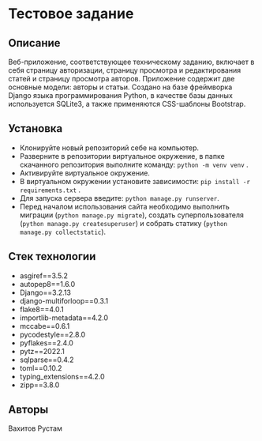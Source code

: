 # Тестовое задание

## Описание

Веб-приложение, соответствующее техническому заданию, включает в себя страницу авторизации, страницу просмотра и редактирования статей и страницу просмотра авторов. Приложение содержит две основные модели: авторы и статьи.
Создано на базе фреймворка Django языка программирования Python, в качестве базы данных используется SQLite3, а также применяются CSS-шаблоны Bootstrap.

## Установка

- Клонируйте новый репозиторий себе на компьютер.
- Разверните в репозитории виртуальное окружение, в папке скачанного репозитория выполните команду: `python -m venv venv` .
- Активируйте виртуальное окружение.
- В виртуальном окружении установите зависимости: `pip install -r requirements.txt` .
- Для запуска сервера введите: `python manage.py runserver`.
- Перед началом использования сайта необходимо выполнить миграции (`python manage.py migrate`), создать суперпользователя (`python manage.py createsuperuser`) и собрать статику (`python manage.py collectstatic`).


## Стек технологии

- asgiref==3.5.2
- autopep8==1.6.0
- Django==3.2.13
- django-multiforloop==0.3.1
- flake8==4.0.1
- importlib-metadata==4.2.0
- mccabe==0.6.1
- pycodestyle==2.8.0
- pyflakes==2.4.0
- pytz==2022.1
- sqlparse==0.4.2
- toml==0.10.2
- typing_extensions==4.2.0
- zipp==3.8.0

## Авторы

Вахитов Рустам